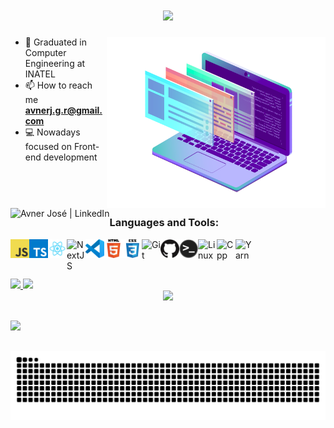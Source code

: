 <h1 align="center">
<img width="700px"  src="https://readme-typing-svg.herokuapp.com?font=roboto+mono&color=3D00FF&center=true&vCenter=true&lines=Hi+there!%F0%9F%91%8B;I'm+Avner!+%F0%9F%A7%91%E2%80%8D%F0%9F%92%BB"/>
</h1>
 <!-- <h3 align="center">A computer engineering student who is trying to become a software developer</h3>
 -->

<img align="right" alt="Computer" width="350px" src="images/computer.png" />

- 📓️ Graduated in Computer Engineering at INATEL
- 📫 How to reach me **avnerj.g.r@gmail.com**
- 💻️ Nowadays focused on Front-end development

## 

<a href="https://www.linkedin.com/in/avnerjose/">
  <img align="left" alt="Avner José | LinkedIn"  src="https://img.shields.io/badge/LinkedIn-0077B5?style=for-the-badge&logo=linkedin&logoColor=white" />
</a>
<br />
<br />

### Languages and Tools:
<img align="left" alt="JavaScript" width="30px" src="https://raw.githubusercontent.com/github/explore/80688e429a7d4ef2fca1e82350fe8e3517d3494d/topics/javascript/javascript.png" />
<img align="left" alt="JavaScript" width="30px" src="https://raw.githubusercontent.com/github/explore/80688e429a7d4ef2fca1e82350fe8e3517d3494d/topics/typescript/typescript.png" />
<img align="left" alt="React" width="30px" src="https://raw.githubusercontent.com/github/explore/80688e429a7d4ef2fca1e82350fe8e3517d3494d/topics/react/react.png" />
<img align="left" alt="NextJS" width="30px" src="https://cdn.jsdelivr.net/gh/devicons/devicon/icons/nextjs/nextjs-original.svg" />
<img align="left" alt="Visual Studio Code" width="30px" src="https://raw.githubusercontent.com/github/explore/80688e429a7d4ef2fca1e82350fe8e3517d3494d/topics/visual-studio-code/visual-studio-code.png" />
<img align="left" alt="HTML5" width="30px" src="https://raw.githubusercontent.com/github/explore/80688e429a7d4ef2fca1e82350fe8e3517d3494d/topics/html/html.png" />
<img align="left" alt="CSS3" width="30px" src="https://raw.githubusercontent.com/github/explore/80688e429a7d4ef2fca1e82350fe8e3517d3494d/topics/css/css.png" />
<img align="left" alt="Git" width="30px" src="https://cdn.jsdelivr.net/gh/devicons/devicon/icons/git/git-original.svg" />
<img align="left" alt="GitHub" width="30px" src="https://raw.githubusercontent.com/github/explore/78df643247d429f6cc873026c0622819ad797942/topics/github/github.png" />
<img align="left" alt="Terminal" width="30px" src="https://raw.githubusercontent.com/github/explore/80688e429a7d4ef2fca1e82350fe8e3517d3494d/topics/terminal/terminal.png" />
<img align="left" alt="Linux" width="30px" src="https://cdn.jsdelivr.net/gh/devicons/devicon/icons/linux/linux-original.svg" />
<img align="left" alt="Cpp" width="30px"  src="https://cdn.jsdelivr.net/gh/devicons/devicon/icons/cplusplus/cplusplus-original.svg" />
<img align="left" alt="Yarn" width="30px" src="https://cdn.jsdelivr.net/gh/devicons/devicon/icons/yarn/yarn-original.svg" />

<br />
<br />

##

<div>
  <a href="https://github.com/avnerjose">
  <img width="49%" src="https://github-readme-stats.vercel.app/api?username=avnerjose&show_icons=true&theme=tokyonight&include_all_commits=true&count_private=true&hide_border=true"/>
<img width="49%" src="https://github-readme-streak-stats.herokuapp.com/?user=avnerjose&hide_border=true&theme=tokyonight&count_private=true&include_all_commits=true" /> 
</div>
 
<div align="center">
   <img width="40%" src="https://github-readme-stats.vercel.app/api/top-langs/?username=avnerjose&layout=compact&langs_count=8&theme=tokyonight&hide_border=true&hide=jupyter%20notebook"/>

</div>
 
## 
 <img src="https://activity-graph.herokuapp.com/graph?username=avnerjose&bg_color=1A1B27&line=0cb9b1&color=7e7fff"/>

##

 <div align="center">
  <img src="https://github.com/avnerjose/avnerjose/blob/output/github-contribution-grid-snake.svg"/>
 </div>
<!--![Snake animation](https://github.com/avnerjose/avnerjose/blob/output/github-contribution-grid-snake.svg)-->  

[linkedin]: https://www.linkedin.com/in/avnerjose/
